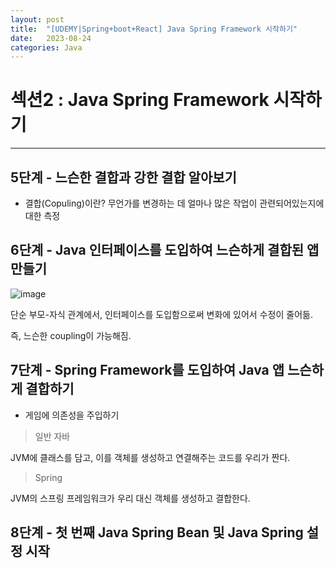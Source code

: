 ```yaml
---
layout: post
title:  "[UDEMY|Spring+boot+React] Java Spring Framework 시작하기"
date:   2023-08-24
categories: Java
---
```

# 섹션2 : Java Spring Framework 시작하기
--- 


## 5단계 - 느슨한 결합과 강한 결합 알아보기

* 결합(Copuling)이란? 무언가를 변경하는 데 얼마나 많은 작업이 관련되어있는지에 대한 측정

## 6단계 - Java 인터페이스를 도입하여 느슨하게 결합된 앱 만들기

![image](https://github.com/talkingOrange/talkingOrange.github.io/assets/88815795/6240da5e-2234-4472-820b-9a2277101436)

단순 부모-자식 관계에서, 인터페이스를 도입함으로써 변화에 있어서 수정이 줄어듦. 

즉, 느슨한 coupling이 가능해짐.

## 7단계 - Spring Framework를 도입하여 Java 앱 느슨하게 결합하기

- 게임에 의존성을 주입하기

> 일반 자바

JVM에 클래스를 담고, 이를 객체를 생성하고 연결해주는 코드를 우리가 짠다.

> Spring

JVM의 스프링 프레임워크가 우리 대신 객체를 생성하고 결합한다.

## 8단계 - 첫 번째 Java Spring Bean 및 Java Spring 설정 시작

